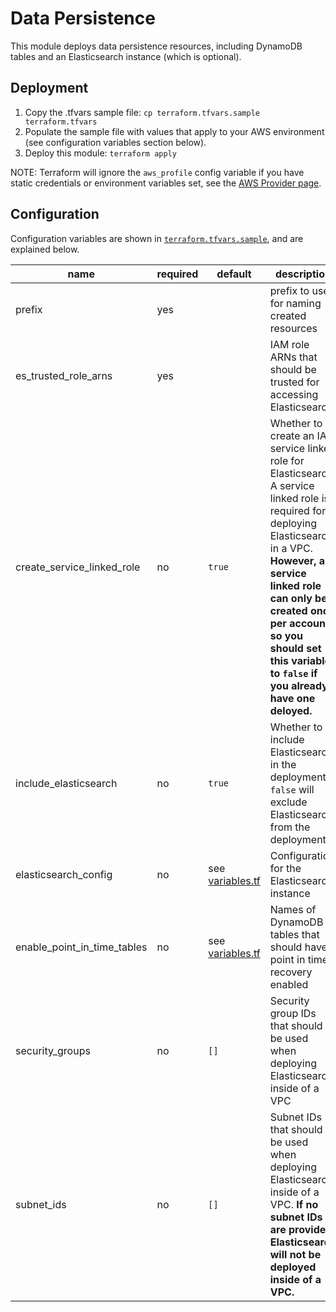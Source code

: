 # Data Persistence

This module deploys data persistence resources, including DynamoDB tables and an Elasticsearch instance (which is optional).

## Deployment

1. Copy the .tfvars sample file: `cp terraform.tfvars.sample terraform.tfvars`
2. Populate the sample file with values that apply to your AWS environment (see configuration variables section below).
3. Deploy this module: `terraform apply`

NOTE: Terraform will ignore the `aws_profile` config variable if you have static credentials or environment variables set, see the [AWS Provider page](https://www.terraform.io/docs/providers/aws/index.html#authentication).

## Configuration

Configuration variables are shown in [`terraform.tfvars.sample`](./terraform.tfvars.sample), and are explained below.

name|required|default|description
---|---|---|---
prefix|yes||prefix to use for naming created resources
es_trusted_role_arns|yes||IAM role ARNs that should be trusted for accessing Elasticsearch
create_service_linked_role|no|`true`|Whether to create an IAM service linked role for Elasticsearch. A service linked role is required for deploying Elasticsearch in a VPC. **However, a service linked role can only be created once per account, so you should set this variable to `false` if you already have one deloyed.**
include_elasticsearch|no|`true`|Whether to include Elasticsearch in the deployment. `false` will exclude Elasticsearch from the deployment.
elasticsearch_config|no|see [variables.tf](./variables.tf)|Configuration for the Elasticsearch instance
enable_point_in_time_tables|no|see [variables.tf](./variables.tf)|Names of DynamoDB tables that should have point in time recovery enabled
security_groups|no|`[]`|Security group IDs that should be used when deploying Elasticsearch inside of a VPC
subnet_ids|no|`[]`|Subnet IDs that should be used when deploying Elasticsearch inside of a VPC. **If no subnet IDs are provided, Elasticsearch will not be deployed inside of a VPC.**
